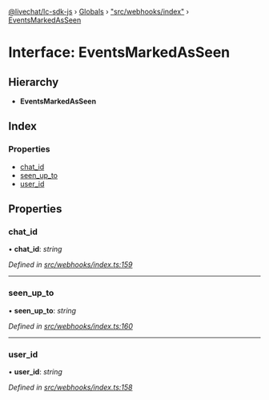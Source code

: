 [@livechat/lc-sdk-js](../README.md) › [Globals](../globals.md) › ["src/webhooks/index"](../modules/_src_webhooks_index_.md) › [EventsMarkedAsSeen](_src_webhooks_index_.eventsmarkedasseen.md)

# Interface: EventsMarkedAsSeen

## Hierarchy

* **EventsMarkedAsSeen**

## Index

### Properties

* [chat_id](_src_webhooks_index_.eventsmarkedasseen.md#chat_id)
* [seen_up_to](_src_webhooks_index_.eventsmarkedasseen.md#seen_up_to)
* [user_id](_src_webhooks_index_.eventsmarkedasseen.md#user_id)

## Properties

###  chat_id

• **chat_id**: *string*

*Defined in [src/webhooks/index.ts:159](https://github.com/livechat/lc-sdk-js/blob/ce4846a/src/webhooks/index.ts#L159)*

___

###  seen_up_to

• **seen_up_to**: *string*

*Defined in [src/webhooks/index.ts:160](https://github.com/livechat/lc-sdk-js/blob/ce4846a/src/webhooks/index.ts#L160)*

___

###  user_id

• **user_id**: *string*

*Defined in [src/webhooks/index.ts:158](https://github.com/livechat/lc-sdk-js/blob/ce4846a/src/webhooks/index.ts#L158)*

